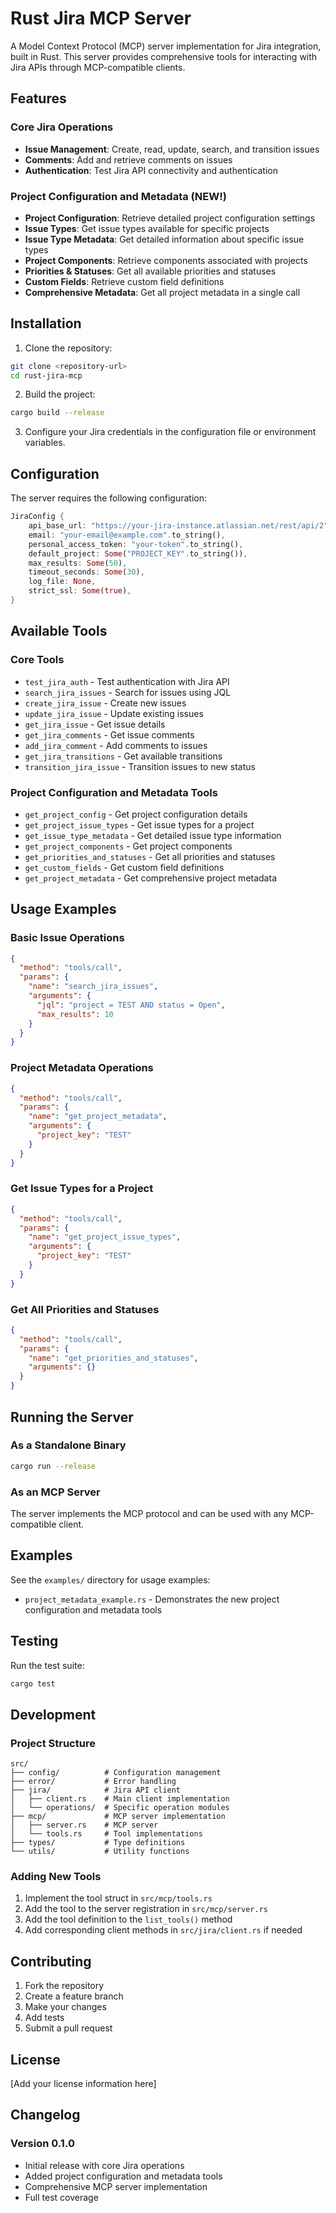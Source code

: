 # Rust Jira MCP Server

A Model Context Protocol (MCP) server implementation for Jira integration, built in Rust. This server provides comprehensive tools for interacting with Jira APIs through MCP-compatible clients.

## Features

### Core Jira Operations
- **Issue Management**: Create, read, update, search, and transition issues
- **Comments**: Add and retrieve comments on issues
- **Authentication**: Test Jira API connectivity and authentication

### Project Configuration and Metadata (NEW!)
- **Project Configuration**: Retrieve detailed project configuration settings
- **Issue Types**: Get issue types available for specific projects
- **Issue Type Metadata**: Get detailed information about specific issue types
- **Project Components**: Retrieve components associated with projects
- **Priorities & Statuses**: Get all available priorities and statuses
- **Custom Fields**: Retrieve custom field definitions
- **Comprehensive Metadata**: Get all project metadata in a single call

## Installation

1. Clone the repository:
```bash
git clone <repository-url>
cd rust-jira-mcp
```

2. Build the project:
```bash
cargo build --release
```

3. Configure your Jira credentials in the configuration file or environment variables.

## Configuration

The server requires the following configuration:

```rust
JiraConfig {
    api_base_url: "https://your-jira-instance.atlassian.net/rest/api/2".to_string(),
    email: "your-email@example.com".to_string(),
    personal_access_token: "your-token".to_string(),
    default_project: Some("PROJECT_KEY".to_string()),
    max_results: Some(50),
    timeout_seconds: Some(30),
    log_file: None,
    strict_ssl: Some(true),
}
```

## Available Tools

### Core Tools
- `test_jira_auth` - Test authentication with Jira API
- `search_jira_issues` - Search for issues using JQL
- `create_jira_issue` - Create new issues
- `update_jira_issue` - Update existing issues
- `get_jira_issue` - Get issue details
- `get_jira_comments` - Get issue comments
- `add_jira_comment` - Add comments to issues
- `get_jira_transitions` - Get available transitions
- `transition_jira_issue` - Transition issues to new status

### Project Configuration and Metadata Tools
- `get_project_config` - Get project configuration details
- `get_project_issue_types` - Get issue types for a project
- `get_issue_type_metadata` - Get detailed issue type information
- `get_project_components` - Get project components
- `get_priorities_and_statuses` - Get all priorities and statuses
- `get_custom_fields` - Get custom field definitions
- `get_project_metadata` - Get comprehensive project metadata

## Usage Examples

### Basic Issue Operations

```json
{
  "method": "tools/call",
  "params": {
    "name": "search_jira_issues",
    "arguments": {
      "jql": "project = TEST AND status = Open",
      "max_results": 10
    }
  }
}
```

### Project Metadata Operations

```json
{
  "method": "tools/call",
  "params": {
    "name": "get_project_metadata",
    "arguments": {
      "project_key": "TEST"
    }
  }
}
```

### Get Issue Types for a Project

```json
{
  "method": "tools/call",
  "params": {
    "name": "get_project_issue_types",
    "arguments": {
      "project_key": "TEST"
    }
  }
}
```

### Get All Priorities and Statuses

```json
{
  "method": "tools/call",
  "params": {
    "name": "get_priorities_and_statuses",
    "arguments": {}
  }
}
```

## Running the Server

### As a Standalone Binary
```bash
cargo run --release
```

### As an MCP Server
The server implements the MCP protocol and can be used with any MCP-compatible client.

## Examples

See the `examples/` directory for usage examples:
- `project_metadata_example.rs` - Demonstrates the new project configuration and metadata tools

## Testing

Run the test suite:
```bash
cargo test
```

## Development

### Project Structure
```
src/
├── config/          # Configuration management
├── error/           # Error handling
├── jira/            # Jira API client
│   ├── client.rs    # Main client implementation
│   └── operations/  # Specific operation modules
├── mcp/             # MCP server implementation
│   ├── server.rs    # MCP server
│   └── tools.rs     # Tool implementations
├── types/           # Type definitions
└── utils/           # Utility functions
```

### Adding New Tools

1. Implement the tool struct in `src/mcp/tools.rs`
2. Add the tool to the server registration in `src/mcp/server.rs`
3. Add the tool definition to the `list_tools()` method
4. Add corresponding client methods in `src/jira/client.rs` if needed

## Contributing

1. Fork the repository
2. Create a feature branch
3. Make your changes
4. Add tests
5. Submit a pull request

## License

[Add your license information here]

## Changelog

### Version 0.1.0
- Initial release with core Jira operations
- Added project configuration and metadata tools
- Comprehensive MCP server implementation
- Full test coverage
